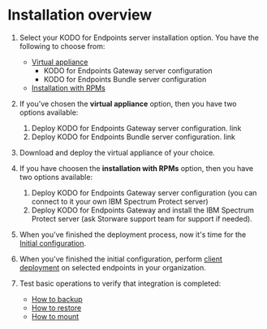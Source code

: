 # Installation overview

1. Select your KODO for Endpoints server installation option. You have the following to choose from:
   * [Virtual appliance](ova-deployment/)
     * KODO for Endpoints Gateway server configuration
     * KODO for Endpoints Bundle server configuration
   * [Installation with RPMs](installation-with-rpm-packages.md)
2. If you've chosen the **virtual appliance** option, then you have two options available:
   1. Deploy KODO for Endpoints Gateway server configuration. link
   2. Deploy KODO for Endpoints Bundle server configuration. link 
3. Download and deploy the virtual appliance of your choice.
4. If you have choosen the **installation with RPMs** option, then you have two options available:
   1. Deploy KODO for Endpoints Gateway server configuration \(you can connect to it your own IBM Spectrum Protect server\)
   2. Deploy KODO for Endpoints Gateway and install the IBM Spectrum Protect server \(ask Storware support team for support if needed\). 
5. When you've finished the deployment process, now it's time for the [Initial configuration](initial-configuration.md).
6. When you've finished the initial configuration, perform [client deployment](deployments/) on selected endpoints in your organization.
7. Test basic operations to verify that integration is completed:

   * [How to backup]()
   * [How to restore]()
   * [How to mount]()

